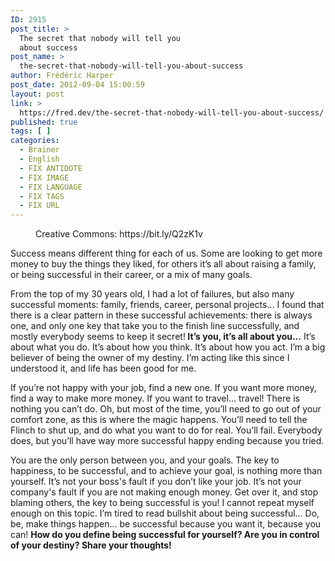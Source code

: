 ```yaml
---
ID: 2915
post_title: >
  The secret that nobody will tell you
  about success
post_name: >
  the-secret-that-nobody-will-tell-you-about-success
author: Frédéric Harper
post_date: 2012-09-04 15:00:59
layout: post
link: >
  https://fred.dev/the-secret-that-nobody-will-tell-you-about-success/
published: true
tags: [ ]
categories:
  - Brainer
  - English
  - FIX ANTIDOTE
  - FIX IMAGE
  - FIX LANGUAGE
  - FIX TAGS
  - FIX URL
---
```

<figure><img title="6956655022_7d362069a4_b" src="http://fred.dev/wp-content/uploads/2012/09/6956655022_7d362069a4_b.jpg" alt=""/><figcaption> Creative Commons: https://bit.ly/Q2zK1v</figcaption></figure><p>Success means different thing for each of us. Some are looking to get more money to buy the things they liked, for others it’s all about raising a family, or being successful in their career, or a mix of many goals.</p><p>From the top of my 30 years old, I had a lot of failures, but also many successful moments: family, friends, career, personal projects… I found that there is a clear pattern in these successful achievements: there is always one, and only one key that take you to the finish line successfully, and mostly everybody seems to keep it secret!<strong> It’s you, it’s all about you…</strong> It’s about what you do. It’s about how you think. It’s about how you act. I’m a big believer of being the owner of my destiny. I’m acting like this since I understood it, and life has been good for me.</p><p>If you’re not happy with your job, find a new one. If you want more money, find a way to make more money. If you want to travel… travel! There is nothing you can’t do. Oh, but most of the time, you’ll need to go out of your comfort zone, as this is where the magic happens. You’ll need to tell the Flinch to shut up, and do what you want to do for real. You’ll fail. Everybody does, but you’ll have way more successful happy ending because you tried.</p><p>You are the only person between you, and your goals. The key to happiness, to be successful, and to achieve your goal, is nothing more than yourself. It’s not your boss's fault if you don’t like your job. It’s not your company's fault if you are not making enough money. Get over it, and stop blaming others, the key to being successful is you! I cannot repeat myself enough on this topic. I’m tired to read bullshit about being successful… Do, be, make things happen… be successful because you want it, because you can! <strong>How do you define being successful for yourself? Are you in control of your destiny? Share your thoughts!</strong></p> 